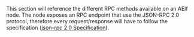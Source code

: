 This section will reference the different RPC methods available on an AElf node. The node exposes an RPC endpoint that use the JSON-RPC 2.0 protocol, therefore every request/response will have to follow the specification ([json-rpc 2.0 Specification](https://www.jsonrpc.org/specification)).
